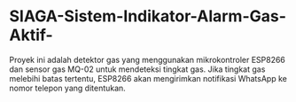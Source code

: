 # SIAGA-Sistem-Indikator-Alarm-Gas-Aktif-
Proyek ini adalah detektor gas yang menggunakan mikrokontroler ESP8266 dan sensor gas MQ-02 untuk mendeteksi tingkat gas. Jika tingkat gas melebihi batas tertentu, ESP8266 akan mengirimkan notifikasi WhatsApp ke nomor telepon yang ditentukan.
